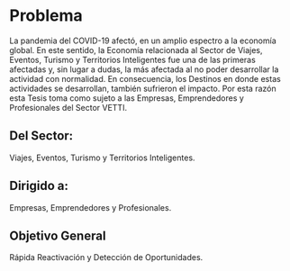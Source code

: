 # Problema

La pandemia del COVID-19 afectó, en un amplio espectro a la economía global. En
este sentido, la Economía relacionada al Sector de Viajes, Eventos, Turismo y
Territorios Inteligentes fue una de las primeras afectadas y, sin lugar a dudas,
la más afectada al no poder desarrollar la actividad con normalidad. En
consecuencia, los Destinos en donde estas actividades se desarrollan, también sufrieron el
impacto. Por esta razón esta Tesis toma como sujeto a las Empresas,
Emprendedores y Profesionales del Sector VETTI.

## Del Sector:

Viajes, Eventos, Turismo y Territorios Inteligentes.

## Dirigido a:

Empresas, Emprendedores y Profesionales.

## Objetivo General

Rápida Reactivación y Detección de Oportunidades.
